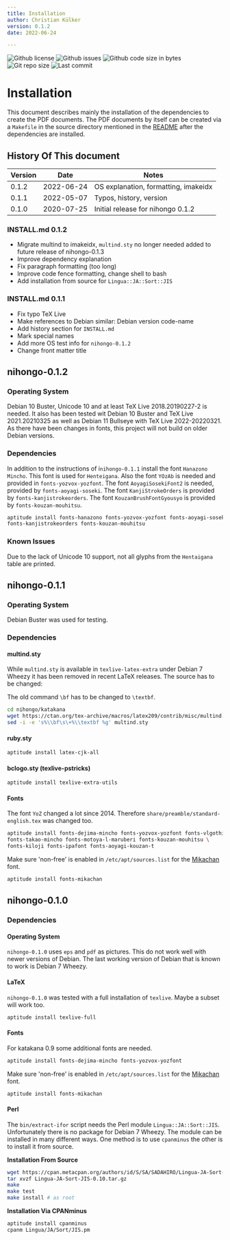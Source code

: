 ```yaml
---
title: Installation
author: Christian Külker
version: 0.1.2
date: 2022-06-24

---
```


![Github license](https://img.shields.io/github/license/ckuelker/nihongo.svg)
![Github issues](https://img.shields.io/github/issues/ckuelker/nihongo.svg?style=popout-square)
![Github code size in bytes](https://img.shields.io/github/languages/code-size/ckuelker/nihongo.svg)
![Git repo size](https://img.shields.io/github/repo-size/ckuelker/nihongo.svg)
![Last commit](https://img.shields.io/github/last-commit/ckuelker/nihongo.svg)

# Installation

This document describes mainly the installation of the dependencies to create
the PDF documents. The PDF documents by itself can be created via a `Makefile`
in the source directory mentioned in the [README](README.md) after the
dependencies are installed.

## History Of This document

| Version | Date       | Notes                                                |
| ------- | ---------- | ---------------------------------------------------- |
| 0.1.2   | 2022-06-24 | OS explanation, formatting, imakeidx                 |
| 0.1.1   | 2022-05-07 | Typos, history, version                              |
| 0.1.0   | 2020-07-25 | Initial release for nihongo 0.1.2                    |

### INSTALL.md 0.1.2

- Migrate multind to imakeidx, `multind.sty` no longer needed added to future
  release of nihongo-0.1.3
- Improve dependency explanation
- Fix paragraph formatting (too long)
- Improve code fence formatting, change shell to bash
- Add installation from source for `Lingua::JA::Sort::JIS`

### INSTALL.md 0.1.1

- Fix typo TeX Live
- Make references to Debian similar: Debian version code-name
- Add history section for `INSTALL.md`
- Mark special names
- Add more OS test info for `nihongo-0.1.2`
- Change front matter title

<!--## nihongo-0.1.3

### multind.sty

From `INSTALL.md` `0.1.2` and `ninhongo- 0.1.3` on `multind.sty` is no longer
needed.

-->

## nihongo-0.1.2

### Operating System

Debian 10 Buster, Unicode 10 and at least TeX Live 2018.20190227-2 is needed.
It also has been tested wit Debian 10 Buster and TeX Live 2021.20210325 as well
as Debian 11 Bullseye with TeX Live 2022-20220321. As there have been changes
in fonts, this project will not build on older Debian versions.

### Dependencies

In addition to the instructions of i`nihongo-0.1.1` install the font `Hanazono`
`Mincho`. This font is used for `Henteigana`. Also the font `YOzAb` is needed
and provided in `fonts-yozvox-yozfont`. The font `AoyagiSosekiFont2` is needed,
provided by `fonts-aoyagi-soseki`. The font `KanjiStrokeOrders` is provided by
`fonts-kanjistrokeorders`. The font `KouzanBrushFontGyousyo` is provided by
`fonts-kouzan-mouhitsu`.

```bash
aptitude install fonts-hanazono fonts-yozvox-yozfont fonts-aoyagi-soseki \
fonts-kanjistrokeorders fonts-kouzan-mouhitsu
```

### Known Issues

Due to the lack of Unicode 10 support, not all glyphs from the `Hentaigana`
table are printed.

## nihongo-0.1.1

### Operating System

Debian Buster was used for testing.

### Dependencies

#### multind.sty

While `multind.sty` is available in `texlive-latex-extra` under Debian 7 Wheezy
it has been removed in recent LaTeX releases. The source has to be changed:

The old command `\bf` has to be changed to `\textbf`.

```bash
cd nihongo/katakana
wget https://ctan.org/tex-archive/macros/latex209/contrib/misc/multind.sty
sed -i -e 's%\\bf\s\+%\\textbf %g' multind.sty
```

#### ruby.sty

```bash
aptitude install latex-cjk-all
```

#### bclogo.sty (texlive-pstricks)

```bash
aptitude install texlive-extra-utils
```

#### Fonts

The font `YoZ` changed a lot since 2014. Therefore
`share/preamble/standard-english.tex` was changed too.

```bash
aptitude install fonts-dejima-mincho fonts-yozvox-yozfont fonts-vlgothic\
fonts-takao-mincho fonts-motoya-l-maruberi fonts-kouzan-mouhitsu \
fonts-kiloji fonts-ipafont fonts-aoyagi-kouzan-t
```

Make sure 'non-free' is enabled in `/etc/apt/sources.list` for the
[Mikachan](http://www001.upp.so-net.ne.jp/mikachan/) font.

```bash
aptitude install fonts-mikachan
```

## nihongo-0.1.0

### Dependencies

#### Operating System

`nihongo-0.1.0` uses `eps` and `pdf` as pictures. This do not work well with
newer versions of Debian. The last working version of Debian that is known to
work is Debian 7 Wheezy.

#### LaTeX

`nihongo-0.1.0` was tested with a full installation of `texlive`. Maybe a
subset will work too.

```bash
aptitude install texlive-full
```

#### Fonts

For katakana 0.9 some additional fonts are needed.

```bash
aptitude install fonts-dejima-mincho fonts-yozvox-yozfont
```

Make sure 'non-free' is enabled in `/etc/apt/sources.list` for the
[Mikachan](http://www001.upp.so-net.ne.jp/mikachan/) font.

```bash
aptitude install fonts-mikachan
```

#### Perl

The `bin/extract-ifor` script needs the Perl module `Lingua::JA::Sort::JIS`.
Unfortunately there is no package for Debian 7 Wheezy. The module can be
installed in many different ways. One method is to use `cpanminus` the other
is to install it from source.

**Installation From Source**

```bash
wget https://cpan.metacpan.org/authors/id/S/SA/SADAHIRO/Lingua-JA-Sort-JIS-0.10.tar.gz
tar xvzf Lingua-JA-Sort-JIS-0.10.tar.gz
make
make test
make install # as root
```

**Installation Via CPANminus**

```bash
aptitude install cpanminus
cpanm Lingua/JA/Sort/JIS.pm
```
